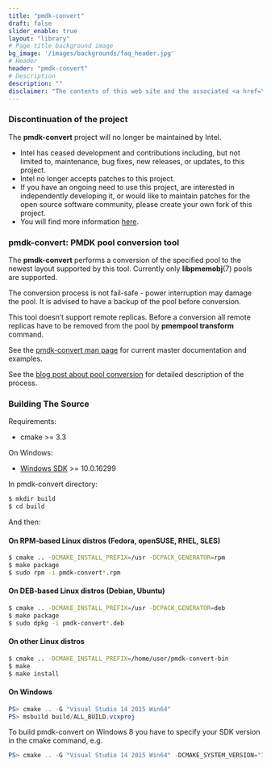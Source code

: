 ```yaml
---
title: "pmdk-convert"
draft: false
slider_enable: true
layout: "library"
# Page title background image
bg_image: '/images/backgrounds/faq_header.jpg'
# Header
header: "pmdk-convert"
# Description
description: ""
disclaimer: "The contents of this web site and the associated <a href=\"https://github.com/pmem\">GitHub repositories</a> are BSD-licensed open source."
---
```


### Discontinuation of the project
The **pmdk-convert** project will no longer be maintained by Intel.
- Intel has ceased development and contributions including, but not limited to, maintenance, bug fixes, new releases,
or updates, to this project.
- Intel no longer accepts patches to this project.
- If you have an ongoing need to use this project, are interested in independently developing it, or would like to
maintain patches for the open source software community, please create your own fork of this project.
- You will find more information [here](/blog/2022/11/update-on-pmdk-and-our-long-term-support-strategy/).

### pmdk-convert: PMDK pool conversion tool

The **pmdk-convert** performs a conversion of the specified pool to the newest layout supported by this tool. Currently only **libpmemobj**(7) pools are supported.

The conversion process is not fail-safe - power interruption may damage the pool. It is advised to have a backup of the pool before conversion.

This tool doesn’t support remote replicas. Before a conversion all remote replicas have to be removed from the pool by **pmempool transform** command.

See the <a href="manpages/master/pmdk-convert.1.html">pmdk-convert man page</a> for current master documentation and examples.

See the [blog post about pool conversion](/blog/2019/02/pool-conversion-tool) for detailed description of the process.

### Building The Source

Requirements:

* cmake >= 3.3

On Windows:

* [Windows SDK](https://developer.microsoft.com/en-us/windows/downloads/windows-10-sdk) >= 10.0.16299

In pmdk-convert directory:

``` sh
$ mkdir build
$ cd build
```

And then:

#### On RPM-based Linux distros (Fedora, openSUSE, RHEL, SLES)

``` sh
$ cmake .. -DCMAKE_INSTALL_PREFIX=/usr -DCPACK_GENERATOR=rpm
$ make package
$ sudo rpm -i pmdk-convert*.rpm
```

#### On DEB-based Linux distros (Debian, Ubuntu)

``` sh
$ cmake .. -DCMAKE_INSTALL_PREFIX=/usr -DCPACK_GENERATOR=deb
$ make package
$ sudo dpkg -i pmdk-convert*.deb
```

#### On other Linux distros

``` sh
$ cmake .. -DCMAKE_INSTALL_PREFIX=/home/user/pmdk-convert-bin
$ make
$ make install
```

#### On Windows
``` powershell
PS> cmake .. -G "Visual Studio 14 2015 Win64"
PS> msbuild build/ALL_BUILD.vcxproj
```

To build pmdk-convert on Windows 8 you have to specify your SDK version in the cmake command, e.g.

``` powershell
PS> cmake .. -G "Visual Studio 14 2015 Win64" -DCMAKE_SYSTEM_VERSION="10.0.26624"
```